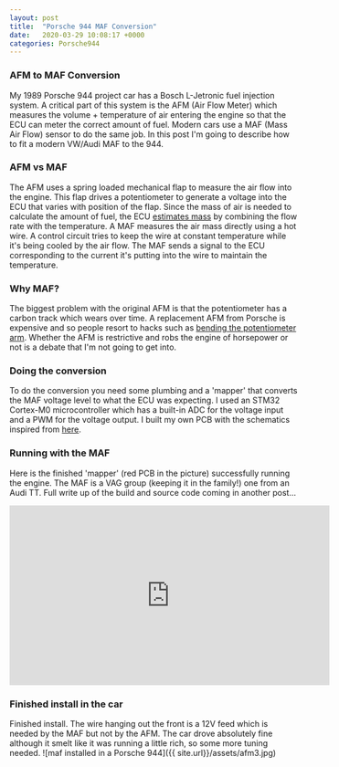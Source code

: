 ```yaml
---
layout: post
title:  "Porsche 944 MAF Conversion"
date:   2020-03-29 10:08:17 +0000
categories: Porsche944
---
```

### AFM to MAF Conversion
My 1989 Porsche 944 project car has a Bosch L-Jetronic fuel injection system. A critical part of this system is the AFM (Air Flow Meter) which measures the volume + temperature of air entering the engine so that the ECU can meter the correct amount of fuel. Modern cars use a MAF (Mass Air Flow) sensor to do the same job. In this post I'm going to describe how to fit a modern VW/Audi MAF to the 944.

### AFM vs MAF
The AFM uses a spring loaded mechanical flap to measure the air flow into the engine. This flap drives a potentiometer to generate a voltage into the ECU that varies with position of the flap. Since the mass of air is needed to calculate the amount of fuel, the ECU [estimates mass][gaslaw] by combining the flow rate with the temperature. A MAF measures the air mass directly using a hot wire. A control circuit tries to keep the wire at constant temperature while it's being cooled by the air flow. The MAF sends a signal to the ECU corresponding to the current it's putting into the wire to maintain the temperature.

### Why MAF?
The biggest problem with the original AFM is that the potentiometer has a carbon track which wears over time. A replacement AFM from Porsche is expensive and so people resort to hacks such as [bending the potentiometer arm][clarksgarage]. Whether the AFM is restrictive and robs the engine of horsepower or not is a debate that I'm not going to get into.

### Doing the conversion
To do the conversion you need some plumbing and a 'mapper' that converts the MAF voltage level to what the ECU was expecting. I used an STM32 Cortex-M0 microcontroller which has a built-in ADC for the voltage input and a PWM for the voltage output. I built my own PCB with the schematics inspired from [here][stm32dev].

### Running with the MAF
Here is the finished 'mapper' (red PCB in the picture) successfully running the engine. The MAF is a VAG group (keeping it in the family!) one from an Audi TT. Full write up of the build and source code coming in another post...
<iframe width="560" height="315" src="https://www.youtube.com/embed/9davtq7FP1U" frameborder="0" allow="accelerometer; autoplay; encrypted-media; gyroscope; picture-in-picture" allowfullscreen></iframe>

### Finished install in the car
Finished install. The wire hanging out the front is a 12V feed which is needed by the MAF but not by the AFM. The car drove absolutely fine although it smelt like it was running a little rich, so some more tuning needed.
![maf installed in a Porsche 944]({{ site.url}}/assets/afm3.jpg)

[gaslaw]: https://en.wikipedia.org/wiki/Ideal_gas_law
[clarksgarage]: http://www.clarks-garage.com/shop-manual/elect-22.htm
[stm32dev]: https://andybrown.me.uk/2015/10/31/stm32f042dev/
